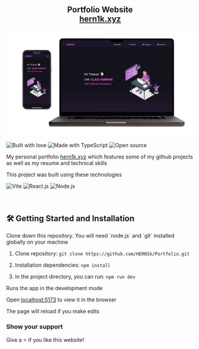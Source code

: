<h2 align="center">
  Portfolio Website<br/>
  <a href="https://hern1k.xyz/" target="_blank">hern1k.xyz</a>
</h2>
<div align="center">
  <img alt="Demo" src="/public/readme.png" />
</div>
<p></p>

<div algin="center">
  <img alt="Built with love" src="https://forthebadge.com/images/badges/built-with-love.svg" height="30px" />
  <img alt="Made with TypeScript" src="https://forthebadge.com/images/badges/made-with-typescript.svg" height="30px" />
  <img alt="Open source" src="https://forthebadge.com/images/badges/open-source.svg" height="30px" />
</div>
<p></p>

<p algin="center">
  My personal portfolio <a href="https://hern1k.xyz/" target="_blank">hern1k.xyz</a> which features some of my github projects as well as my resume and technical skills
</p>
<p></p>

<p algin="center">
  This project was built using these technologies
</p>
<p></p>

<div algin="center">
  <img alt="Vite" src="https://img.shields.io/badge/vite-%23646CFF.svg?style=for-the-badge&logo=vite&logoColor=white" height="30px" />
  <img alt="React.js" src="https://img.shields.io/badge/react-%2320232a.svg?style=for-the-badge&logo=react&logoColor=%2361DAFB" height="30px" />
  <img alt="Node.js" src="https://img.shields.io/badge/node.js-6DA55F?style=for-the-badge&logo=node.js&logoColor=white" height="30px" />
</div>
<br></br>

## 🛠 Getting Started and Installation

<p algin="center">
  Clone down this repository. You will need `node.js` and `git` installed globally on your machine
</p>
<p></p>

1. Clone repository: `git clone https://github.com/HERN1k/Portfolio.git`

2. Installation dependencies: `npm install`

3. In the project directory, you can run: `npm run dev`

<p></p>
<p algin="center">
  Runs the app in the development mode
</p>
<p></p>
<p algin="center">
  Open <a href="http://localhost:5173/" target="_blank">localhost:5173</a> to view it in the browser
</p>
<p></p>
<p algin="center">
  The page will reload if you make edits
</p>
<p></p>

### Show your support

<p algin="center">
    Give a ⭐ if you like this website!
</p>
<p></p>

